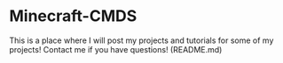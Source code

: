 # Minecraft-CMDS
This is a place where I will post my projects and tutorials for some of my projects! Contact me if you have questions! (README.md)
